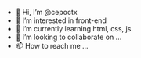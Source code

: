 - 👋 Hi, I’m @cepoctx
- 👀 I’m interested in front-end
- 🌱 I’m currently learning html, css, js.
- 💞️ I’m looking to collaborate on ...
- 📫 How to reach me ...

<!---
cepoctx/cepoctx is a ✨ special ✨ repository because its `README.md` (this file) appears on your GitHub profile.
You can click the Preview link to take a look at your changes.
--->
